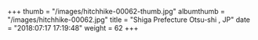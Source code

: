 +++
thumb = "/images/hitchhike-00062-thumb.jpg"
albumthumb = "/images/hitchhike-00062.jpg"
title = "Shiga Prefecture Otsu-shi , JP"
date = "2018:07:17 17:19:48"
weight = 62
+++
